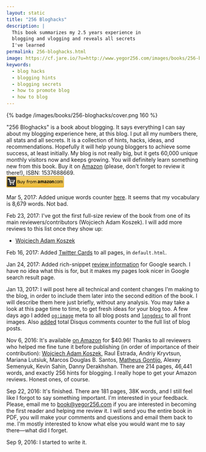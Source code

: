 ```yaml
---
layout: static
title: "256 Bloghacks"
description: |
  This book summarizes my 2.5 years experience in
  blogging and vlogging and reveals all secrets
  I've learned
permalink: 256-bloghacks.html
image: https://cf.jare.io/?u=http://www.yegor256.com/images/books/256-bloghacks/cover.png
keywords:
  - blog hacks
  - blogging hints
  - blogging secrets
  - how to promote blog
  - how to blog
---
```


{% badge /images/books/256-bloghacks/cover.png 160 %}

"256 Bloghacks" is a book about blogging. It says everything
I can say about my blogging experience here, at this blog. I put
all my numbers there, all stats and all secrets. It is a collection
of hints, hacks, ideas, and recommendations. Hopefully it will help
young bloggers to achieve some success, at least initially. My blog
is not really big, but it gets 60,000 unique monthly visitors now
and keeps growing. You will definitely learn something new from this
book.
Buy it on [Amazon](https://goo.gl/DUcXm9) (please, don't forget to review it there!),
ISBN: 1537688669.<br/>
<a href="https://goo.gl/DUcXm9"><img src='/images/books/amazon-buy-button.png' style='height:30px'/></a>

<!--more-->

<!-- Reviews for Google -->

Mar 5, 2017:
Added unique words counter [here](/contents.html). It seems that
my vocabulary is 8,679 words. Not bad.

Feb 23, 2017:
I've got the first full-size review of the book from one of its
main reviewers/contributors (Wojciech Adam Koszek). I will add more reviews
to this list once they show up:

  * [Wojciech Adam Koszek](https://www.koszek.com/books/2017/01/07/book-blog-hacks-256/)

Feb 16, 2017:
Added [Twitter Cards](https://dev.twitter.com/cards/types/summary-large-image) to all pages,
in `default.html`.

Jan 24, 2017:
Added rich-snippet [review information](https://github.com/yegor256/blog/blob/1/_layouts/post.html#L6-L13)
for Google search. I have no idea
what this is for, but it makes my pages look nicer in Google search result
page.

Jan 13, 2017:
I will post here all technical and content changes I'm making to the blog,
in order to include them later into the second edition of the book. I will describe
them here just briefly, without any analysis. You may take a look at this
page time to time, to get fresh ideas for your blog too. A few days ago
I added [`og:image`](https://developers.facebook.com/docs/sharing/webmasters)
meta to all blog posts and
[`longdesc`](https://www.w3.org/TR/html-longdesc/) to all front images.
Also [added](https://raw.githubusercontent.com/yegor256/blog/1/static/contents.md)
total Disqus comments counter to the full list of blog posts.

Nov 6, 2016:
It's available [on Amazon](http://amzn.to/2eexQBl) for $40.96! Thanks
to all reviewers who helped me fine tune it before publishing (in
order of importance of their contribution):
[Wojciech Adam Koszek](http://www.koszek.com),
Raul Estrada,
Andriy Kryvtsun,
Mariana Lutsiuk,
Marcos Douglas B. Santos,
[Matheus Gontijo](https://twitter.com/mhgontijo),
Alexey Semenyuk,
Kevin Sahin,
Danny Derakhshan. There are 214 pages, 46,441 words, and
exactly 256 hints for blogging. I really hope to get your Amazon reviews.
Honest ones, of course.

Sep 22, 2016:
It's finished. There are 181 pages, 38K words, and I still feel like I
forgot to say something important. I'm interested in your feedback. Please,
email me to [book@yegor256.com](mailto:book@yegor256.com) if you are
interested in becoming the first reader and helping me review it. I will
send you the entire book in PDF, you will make your comments and questions
and email them back to me. I'm mostly interested to know what else you
would want me to say there&mdash;what did I forget.

Sep 9, 2016:
I started to write it.
